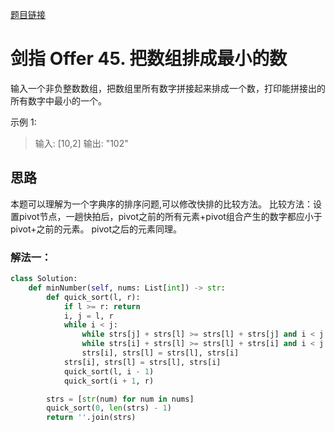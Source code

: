 [题目链接](https://leetcode-cn.com/problems/ba-shu-zu-pai-cheng-zui-xiao-de-shu-lcof/)
# 剑指 Offer 45. 把数组排成最小的数

输入一个非负整数数组，把数组里所有数字拼接起来排成一个数，打印能拼接出的所有数字中最小的一个。

示例 1:
> 输入: [10,2]
输出: "102"


## 思路
本题可以理解为一个字典序的排序问题,可以修改快排的比较方法。
比较方法：设置pivot节点，一趟快拍后，pivot之前的所有元素+pivot组合产生的数字都应小于pivot+之前的元素。 pivot之后的元素同理。

### 解法一：

```python
class Solution:
    def minNumber(self, nums: List[int]) -> str:
        def quick_sort(l, r):
            if l >= r: return
            i, j = l, r
            while i < j:
                while strs[j] + strs[l] >= strs[l] + strs[j] and i < j: j -= 1
                while strs[i] + strs[l] >= strs[l] + strs[i] and i < j: i += 1
                strs[i], strs[l] = strs[l], strs[i]
            strs[i], strs[l] = strs[l], strs[i]
            quick_sort(l, i - 1)
            quick_sort(i + 1, r)

        strs = [str(num) for num in nums]
        quick_sort(0, len(strs) - 1)
        return ''.join(strs)
```

